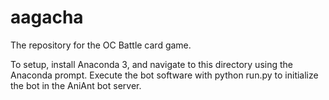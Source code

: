 # aagacha
 
The repository for the OC Battle card game. 

To setup, install Anaconda 3, and navigate to this directory using the Anaconda prompt. Execute the bot software with python run.py to initialize the bot in the AniAnt bot server.
